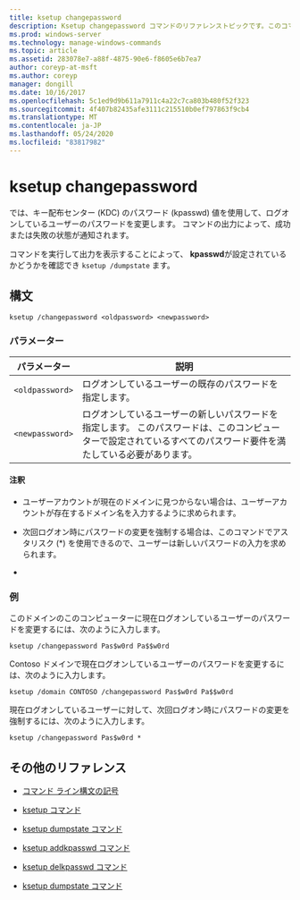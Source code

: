 ```yaml
---
title: ksetup changepassword
description: Ksetup changepassword コマンドのリファレンストピックです。このコマンドは、キー配布センター (KDC) パスワード (kpasswd) 値を使用して、ログオンしているユーザーのパスワードを変更します。
ms.prod: windows-server
ms.technology: manage-windows-commands
ms.topic: article
ms.assetid: 283078e7-a88f-4875-90e6-f8605e6b7ea7
author: coreyp-at-msft
ms.author: coreyp
manager: dongill
ms.date: 10/16/2017
ms.openlocfilehash: 5c1ed9d9b611a7911c4a22c7ca803b480f52f323
ms.sourcegitcommit: 4f407b82435afe3111c215510b0ef797863f9cb4
ms.translationtype: MT
ms.contentlocale: ja-JP
ms.lasthandoff: 05/24/2020
ms.locfileid: "83817982"
---
```

# <a name="ksetup-changepassword"></a>ksetup changepassword

では、キー配布センター (KDC) のパスワード (kpasswd) 値を使用して、ログオンしているユーザーのパスワードを変更します。 コマンドの出力によって、成功または失敗の状態が通知されます。

コマンドを実行して出力を表示することによって、 **kpasswd**が設定されているかどうかを確認でき `ksetup /dumpstate` ます。


## <a name="syntax"></a>構文

```
ksetup /changepassword <oldpassword> <newpassword>
```

### <a name="parameters"></a>パラメーター

| パラメーター | 説明 |
| --------- | ----------- |
| `<oldpassword>` | ログオンしているユーザーの既存のパスワードを指定します。 |
| `<newpassword>` | ログオンしているユーザーの新しいパスワードを指定します。 このパスワードは、このコンピューターで設定されているすべてのパスワード要件を満たしている必要があります。 |

#### <a name="remarks"></a>注釈

- ユーザーアカウントが現在のドメインに見つからない場合は、ユーザーアカウントが存在するドメイン名を入力するように求められます。

- 次回ログオン時にパスワードの変更を強制する場合は、このコマンドでアスタリスク (*) を使用できるので、ユーザーは新しいパスワードの入力を求められます。

-

### <a name="examples"></a>例

このドメインのこのコンピューターに現在ログオンしているユーザーのパスワードを変更するには、次のように入力します。

```
ksetup /changepassword Pas$w0rd Pa$$w0rd
```

Contoso ドメインで現在ログオンしているユーザーのパスワードを変更するには、次のように入力します。

```
ksetup /domain CONTOSO /changepassword Pas$w0rd Pa$$w0rd
```

現在ログオンしているユーザーに対して、次回ログオン時にパスワードの変更を強制するには、次のように入力します。

```
ksetup /changepassword Pas$w0rd *
```

## <a name="additional-references"></a>その他のリファレンス

- [コマンド ライン構文の記号](command-line-syntax-key.md)

- [ksetup コマンド](ksetup.md)

- [ksetup dumpstate コマンド](ksetup-dumpstate.md)

- [ksetup addkpasswd コマンド](ksetup-addkpasswd.md)

- [ksetup delkpasswd コマンド](ksetup-delkpasswd.md)

- [ksetup dumpstate コマンド](ksetup-dumpstate.md)
